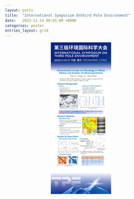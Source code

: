 ```yaml
---
layout: posts
title:  "International Symposium Onthird Pole Environment"
date:   2023-11-14 00:01:00 +0000
categories: poster
entries_layout: grid
---
```

<center> <img style="max-width: 200px; height: auto;" src = "/images/poster_print_Yu_00.jpg"> </center>

